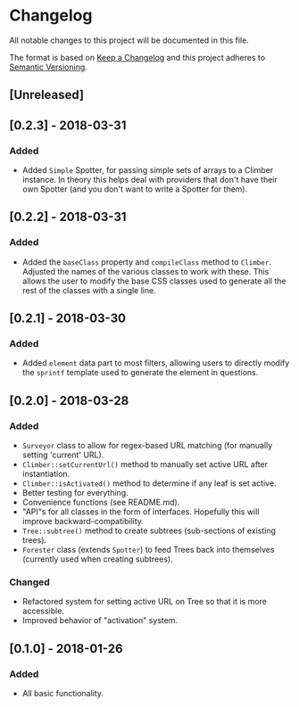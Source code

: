 # Changelog
All notable changes to this project will be documented in this file.

The format is based on [Keep a Changelog](http://keepachangelog.com/en/1.0.0/)
and this project adheres to [Semantic Versioning](http://semver.org/spec/v2.0.0.html).

## [Unreleased]

## [0.2.3] - 2018-03-31
### Added
- Added `Simple` Spotter, for passing simple sets of arrays to a Climber instance. In theory this helps deal with providers that don't have their own Spotter (and you don't want to write a Spotter for them).

## [0.2.2] - 2018-03-31
### Added
- Added the `baseClass` property and `compileClass` method to `Climber`. Adjusted the names of the various classes to work with these. This allows the user to modify the base CSS classes used to generate all the rest of the classes with a single line.

## [0.2.1] - 2018-03-30
### Added
- Added `element` data part to most filters, allowing users to directly modify the `sprintf` template used to generate the element in questions.

## [0.2.0] - 2018-03-28
### Added
- `Surveyor` class to allow for regex-based URL matching (for manually setting 'current' URL).
- `Climber::setCurrentUrl()` method to manually set active URL after instantiation. 
- `Climber::isActivated()` method to determine if any leaf is set active.
- Better testing for everything.
- Convenience functions (see README.md).
- "API"s for all classes in the form of interfaces. Hopefully this will improve backward-compatibility.
- `Tree::subtree()` method to create subtrees (sub-sections of existing trees).
- `Forester` class (extends `Spotter`) to feed Trees back into themselves (currently used when creating subtrees).

### Changed
- Refactored system for setting active URL on Tree so that it is more accessible.
- Improved behavior of "activation" system.

## [0.1.0] - 2018-01-26
### Added
- All basic functionality.